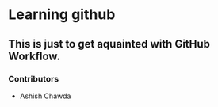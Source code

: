 # Learning github

## This is just to get aquainted with GitHub Workflow.

### Contributors
- Ashish Chawda
